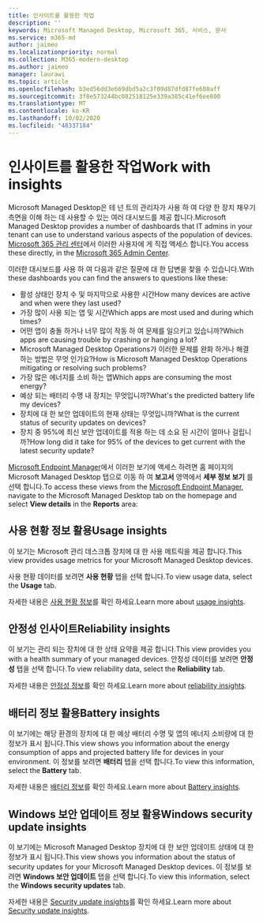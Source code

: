 ```yaml
---
title: 인사이트를 활용한 작업
description: ''
keywords: Microsoft Managed Desktop, Microsoft 365, 서비스, 문서
ms.service: m365-md
author: jaimeo
ms.localizationpriority: normal
ms.collection: M365-modern-desktop
ms.author: jaimeo
manager: laurawi
ms.topic: article
ms.openlocfilehash: b3ed56dd3e669dbd5a2c3f09d87dfd87fe680aff
ms.sourcegitcommit: 3f8e573244bc082518125e339a385c41ef6ee800
ms.translationtype: MT
ms.contentlocale: ko-KR
ms.lasthandoff: 10/02/2020
ms.locfileid: "48337184"
---
```

# <a name="work-with-insights"></a><span data-ttu-id="986c8-103">인사이트를 활용한 작업</span><span class="sxs-lookup"><span data-stu-id="986c8-103">Work with insights</span></span>

<span data-ttu-id="986c8-104">Microsoft Managed Desktop은 테 넌 트의 관리자가 사용 하 여 다양 한 장치 채우기 측면을 이해 하는 데 사용할 수 있는 여러 대시보드를 제공 합니다.</span><span class="sxs-lookup"><span data-stu-id="986c8-104">Microsoft Managed Desktop provides a number of dashboards that IT admins in your tenant can use to understand various aspects of the population of devices.</span></span> <span data-ttu-id="986c8-105">[Microsoft 365 관리 센터](https://admin.microsoft.com/adminportal/home?previewoff=false#/microsoftmanageddesktop)에서 이러한 사용자에 게 직접 액세스 합니다.</span><span class="sxs-lookup"><span data-stu-id="986c8-105">You access these directly, in the [Microsoft 365 Admin Center](https://admin.microsoft.com/adminportal/home?previewoff=false#/microsoftmanageddesktop).</span></span>

<span data-ttu-id="986c8-106">이러한 대시보드를 사용 하 여 다음과 같은 질문에 대 한 답변을 찾을 수 있습니다.</span><span class="sxs-lookup"><span data-stu-id="986c8-106">With these dashboards you can find the answers to questions like these:</span></span>

- <span data-ttu-id="986c8-107">활성 상태인 장치 수 및 마지막으로 사용한 시간</span><span class="sxs-lookup"><span data-stu-id="986c8-107">How many devices are active and when were they last used?</span></span>
- <span data-ttu-id="986c8-108">가장 많이 사용 되는 앱 및 시간</span><span class="sxs-lookup"><span data-stu-id="986c8-108">Which apps are most used and during which times?</span></span>
- <span data-ttu-id="986c8-109">어떤 앱이 충돌 하거나 너무 많이 작동 하 여 문제를 일으키고 있습니까?</span><span class="sxs-lookup"><span data-stu-id="986c8-109">Which apps are causing trouble by crashing or hanging a lot?</span></span>
- <span data-ttu-id="986c8-110">Microsoft Managed Desktop Operations가 이러한 문제를 완화 하거나 해결 하는 방법은 무엇 인가요?</span><span class="sxs-lookup"><span data-stu-id="986c8-110">How is Microsoft Managed Desktop Operations mitigating or resolving such problems?</span></span>
- <span data-ttu-id="986c8-111">가장 많은 에너지를 소비 하는 앱</span><span class="sxs-lookup"><span data-stu-id="986c8-111">Which apps are consuming the most energy?</span></span>
- <span data-ttu-id="986c8-112">예상 되는 배터리 수명 내 장치는 무엇입니까?</span><span class="sxs-lookup"><span data-stu-id="986c8-112">What's the predicted battery life my devices?</span></span>
- <span data-ttu-id="986c8-113">장치에 대 한 보안 업데이트의 현재 상태는 무엇입니까?</span><span class="sxs-lookup"><span data-stu-id="986c8-113">What is the current status of security updates on devices?</span></span>
- <span data-ttu-id="986c8-114">장치 중 95%에 최신 보안 업데이트를 적용 하는 데 소요 된 시간이 얼마나 걸립니까?</span><span class="sxs-lookup"><span data-stu-id="986c8-114">How long did it take for 95% of the devices to get current with the latest security update?</span></span>

<span data-ttu-id="986c8-115">[Microsoft Endpoint Manager](https://endpoint.microsoft.com/)에서 이러한 보기에 액세스 하려면 홈 페이지의 Microsoft Managed Desktop 탭으로 이동 하 여 **보고서** 영역에서 **세부 정보 보기** 를 선택 합니다.</span><span class="sxs-lookup"><span data-stu-id="986c8-115">To access these views from the [Microsoft Endpoint Manager](https://endpoint.microsoft.com/), navigate to the Microsoft Managed Desktop tab on the homepage and select **View details** in the **Reports** area:</span></span>

<!--Update picture to show in MEM [Admin center with Reports area in the upper right including the device reports card and the "view details" link.](../../media/insights_overview.png)-->


## <a name="usage-insights"></a><span data-ttu-id="986c8-116">사용 현황 정보 활용</span><span class="sxs-lookup"><span data-stu-id="986c8-116">Usage insights</span></span>
<span data-ttu-id="986c8-117">이 보기는 Microsoft 관리 데스크톱 장치에 대 한 사용 메트릭을 제공 합니다.</span><span class="sxs-lookup"><span data-stu-id="986c8-117">This view provides usage metrics for your Microsoft Managed Desktop devices.</span></span> 

<span data-ttu-id="986c8-118">사용 현황 데이터를 보려면 **사용 현황** 탭을 선택 합니다.</span><span class="sxs-lookup"><span data-stu-id="986c8-118">To view usage data, select the **Usage** tab.</span></span>

<span data-ttu-id="986c8-119">자세한 내용은 [사용 현황 정보](usage-insights.md)를 확인 하세요.</span><span class="sxs-lookup"><span data-stu-id="986c8-119">Learn more about [usage insights](usage-insights.md).</span></span>

## <a name="reliability-insights"></a><span data-ttu-id="986c8-120">안정성 인사이트</span><span class="sxs-lookup"><span data-stu-id="986c8-120">Reliability insights</span></span>
<span data-ttu-id="986c8-121">이 보기는 관리 되는 장치에 대 한 상태 요약을 제공 합니다.</span><span class="sxs-lookup"><span data-stu-id="986c8-121">This view provides you with a health summary of your managed devices.</span></span> <span data-ttu-id="986c8-122">안정성 데이터를 보려면 **안정성** 탭을 선택 합니다.</span><span class="sxs-lookup"><span data-stu-id="986c8-122">To view reliability data, select the **Reliability** tab.</span></span>

<span data-ttu-id="986c8-123">자세한 내용은 [안정성 정보](reliability-insights.md)를 확인 하세요.</span><span class="sxs-lookup"><span data-stu-id="986c8-123">Learn more about [reliability insights](reliability-insights.md).</span></span>

## <a name="battery-insights"></a><span data-ttu-id="986c8-124">배터리 정보 활용</span><span class="sxs-lookup"><span data-stu-id="986c8-124">Battery insights</span></span>
<span data-ttu-id="986c8-125">이 보기에는 해당 환경의 장치에 대 한 예상 배터리 수명 및 앱의 에너지 소비량에 대 한 정보가 표시 됩니다.</span><span class="sxs-lookup"><span data-stu-id="986c8-125">This view shows you information about the energy consumption of apps and projected battery life for devices in your environment.</span></span> <span data-ttu-id="986c8-126">이 정보를 보려면 **배터리** 탭을 선택 합니다.</span><span class="sxs-lookup"><span data-stu-id="986c8-126">To view this information, select the **Battery** tab.</span></span>

<span data-ttu-id="986c8-127">자세한 내용은 [배터리 정보](battery-insights.md)를 확인 하세요.</span><span class="sxs-lookup"><span data-stu-id="986c8-127">Learn more about [Battery insights](battery-insights.md).</span></span>

## <a name="windows-security-update-insights"></a><span data-ttu-id="986c8-128">Windows 보안 업데이트 정보 활용</span><span class="sxs-lookup"><span data-stu-id="986c8-128">Windows security update insights</span></span>
<span data-ttu-id="986c8-129">이 보기에는 Microsoft Managed Desktop 장치에 대 한 보안 업데이트 상태에 대 한 정보가 표시 됩니다.</span><span class="sxs-lookup"><span data-stu-id="986c8-129">This view shows you information about the status of security updates for your Microsoft Managed Desktop devices.</span></span> <span data-ttu-id="986c8-130">이 정보를 보려면 **Windows 보안 업데이트** 탭을 선택 합니다.</span><span class="sxs-lookup"><span data-stu-id="986c8-130">To view this information, select the **Windows security updates** tab.</span></span>

<span data-ttu-id="986c8-131">자세한 내용은 [Security update insights](security-update-insights.md)를 확인 하세요.</span><span class="sxs-lookup"><span data-stu-id="986c8-131">Learn more about [Security update insights](security-update-insights.md).</span></span>
